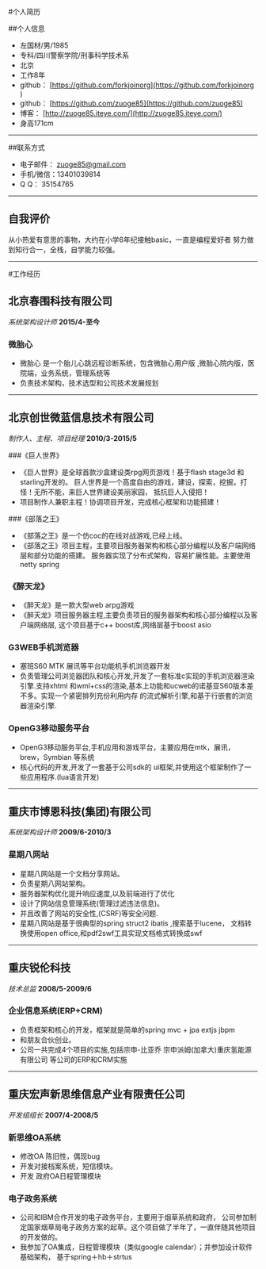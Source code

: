 #个人简历


##个人信息
 - 左国材/男/1985
 - 专科/四川警察学院/刑事科学技术系
 - 北京
 - 工作8年
 - github： [https://github.com/forkjoinorg](https://github.com/forkjoinorg )
 - github： [https://github.com/zuoge85](https://github.com/zuoge85)
 - 博客： [http://zuoge85.iteye.com/](http://zuoge85.iteye.com/)
 - 身高171cm 
 
---

##联系方式
 - 电子邮件：	zuoge85@gmail.com 
 - 手机/微信：13401039814
 - Q    Q：	35154765 

---

## 自我评价
从小热爱有意思的事物，大约在小学6年纪接触basic，一直是编程爱好者
努力做到知行合一，全栈，自学能力较强。

---

#工作经历

## 北京春围科技有限公司 
 *系统架构设计师*
 __2015/4-至今__

### 微胎心
 + 微胎心 是一个胎儿心跳远程诊断系统，包含微胎心用户版 ,微胎心院内版，医院端，业务系统，管理系统等
 + 负责技术架构，技术选型和公司技术发展规划
 
---
 
## 北京创世微蓝信息技术有限公司
 *制作人、主程、项目经理*
 __2010/3-2015/5__
  
###《巨人世界》
 + 《巨人世界》是全球首款沙盒建设类rpg网页游戏！基于flash stage3d 和starling开发的。
  巨人世界是一个高度自由的游戏，建设，探索，挖掘，打怪！无所不能，来巨人世界建设美丽家园，
  抵抗巨人入侵把！
 + 项目制作人兼职主程！协调项目开发，完成核心框架和功能搭建！
 
###《部落之王》

 + 《部落之王》是一个仿coc的在线对战游戏,已经上线。
 + 《部落之王》项目主程，主要项目服务器架构和核心部分编程以及客户端网络层和部分功能的搭建。
 服务器实现了分布式架构，容易扩展性能。主要使用netty spring
 
### 《醉天龙》
 + 《醉天龙》是一款大型web arpg游戏
 + 《醉天龙》项目服务器主程,主要负责项目的服务器架构和核心部分编程以及客户端网络层,
 这个项目基于c++ boost库,网络层基于boost asio
 
### G3WEB手机浏览器
 + 塞班S60 MTK 展讯等平台功能机手机浏览器开发
 + 负责管理公司浏览器团队和核心开发,开发了一套标准c实现的手机浏览器渲染引擎.支持xhtml
 和wml+css的渲染,基本上功能和ucweb的诺基亚S60版本差不多。实现一个紧密排列充份利用内存
 的流式解析引擎,和基于行嵌套的浏览器渲染引擎.
 
### OpenG3移动服务平台
 + OpenG3移动服务平台,手机应用和游戏平台，主要应用在mtk，展讯，brew，Symbian 等系统
 + 核心代码的开发,开发了一套基于公司sdk的 ui框架,并使用这个框架制作了一些应用程序.(lua语言开发)
 
---
 
## 重庆市博恩科技(集团)有限公司
 *系统架构设计师*
 __2009/6-2010/3__

### 星期八网站 
 + 星期八网站是一个文档分享网站。
 + 负责星期八网站架构。
 + 服务器架构优化提升响应速度,以及前端进行了优化
 + 设计了网站信息管理系统(管理过滤违法信息)。
 + 并且改善了网站的安全性,(CSRF)等安全问题.
 + 星期八网站是基于很典型的spring struct2 ibatis ,搜索基于lucene，
 文档转换使用open office,和pdf2swf工具实现文档格式转换成swf
 
---
 
## 重庆锐伦科技
 *技术总监*
 __2008/5-2009/6__

### 企业信息系统(ERP+CRM)

 + 负责框架和核心的开发，框架就是简单的spring mvc + jpa extjs jbpm
 + 和朋友合伙创业。
 + 公司一共完成4个项目的实施,包括宗申-比亚乔 宗申派姆(加拿大)重庆氢能源有限公司 等公司的ERP和CRM实施

---

## 重庆宏声新思维信息产业有限责任公司
 *开发组组长*
 __2007/4-2008/5__
 
### 新思维OA系统
 + 修改OA 陈旧性，偶现bug
 + 开发对接档案系统，短信模块。 
 + 开发 政府OA日程管理模块
 
### 电子政务系统

 + 公司和IBM合作开发的电子政务平台，主要用于烟草系统和政府，
 公司参加制定国家烟草局电子政务方案的起草。这个项目做了半年了，一直伴随其他项目的开发做的。
 + 我参加了OA集成，日程管理模块（类似google calendar）；并参加设计软件基础架构，
 基于spring＋hb＋strtus


